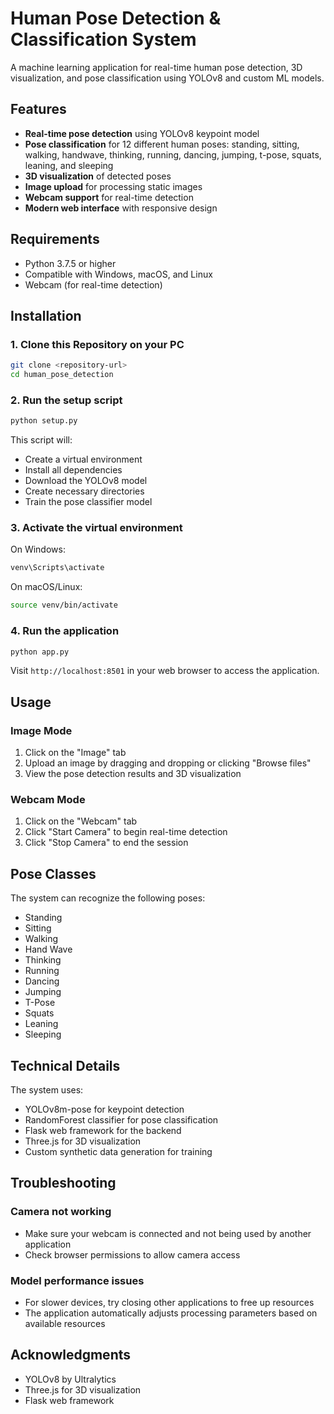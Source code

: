 # Human Pose Detection & Classification System

A machine learning application for real-time human pose detection, 3D visualization, and pose classification using YOLOv8 and custom ML models.

## Features

- **Real-time pose detection** using YOLOv8 keypoint model
- **Pose classification** for 12 different human poses: standing, sitting, walking, handwave, thinking, running, dancing, jumping, t-pose, squats, leaning, and sleeping
- **3D visualization** of detected poses
- **Image upload** for processing static images
- **Webcam support** for real-time detection
- **Modern web interface** with responsive design

## Requirements

- Python 3.7.5 or higher
- Compatible with Windows, macOS, and Linux
- Webcam (for real-time detection)

## Installation

### 1. Clone this Repository on your PC 

```bash
git clone <repository-url>
cd human_pose_detection
```

### 2. Run the setup script
```bash
python setup.py
```

This script will:
- Create a virtual environment
- Install all dependencies
- Download the YOLOv8 model
- Create necessary directories
- Train the pose classifier model

### 3. Activate the virtual environment

On Windows:
```bash
venv\Scripts\activate
```

On macOS/Linux:
```bash
source venv/bin/activate
```

### 4. Run the application

```bash
python app.py
```

Visit `http://localhost:8501` in your web browser to access the application.

## Usage

### Image Mode
1. Click on the "Image" tab
2. Upload an image by dragging and dropping or clicking "Browse files"
3. View the pose detection results and 3D visualization

### Webcam Mode
1. Click on the "Webcam" tab
2. Click "Start Camera" to begin real-time detection
3. Click "Stop Camera" to end the session

## Pose Classes

The system can recognize the following poses:
- Standing
- Sitting
- Walking
- Hand Wave
- Thinking
- Running
- Dancing
- Jumping
- T-Pose
- Squats
- Leaning
- Sleeping

## Technical Details

The system uses:
- YOLOv8m-pose for keypoint detection
- RandomForest classifier for pose classification
- Flask web framework for the backend
- Three.js for 3D visualization
- Custom synthetic data generation for training

## Troubleshooting

### Camera not working
- Make sure your webcam is connected and not being used by another application
- Check browser permissions to allow camera access

### Model performance issues
- For slower devices, try closing other applications to free up resources
- The application automatically adjusts processing parameters based on available resources

## Acknowledgments

- YOLOv8 by Ultralytics
- Three.js for 3D visualization
- Flask web framework 
